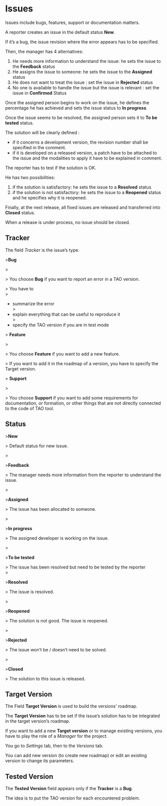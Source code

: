 <!--
parent: 'How TAO development works'
created_at: '2010-10-05 15:05:55'
updated_at: '2013-03-13 15:20:02'
authors:
    - 'Jérôme Bogaerts'
tags: {  }
-->



Issues
======

Issues include bugs, features, support or documentation matters.

A reporter creates an issue in the default status **New**.<br/>

If it’s a bug, the issue revision where the error appears has to be specified.

Then, the manager has 4 alternatives:

1.  He needs more information to understand the issue: he sets the issue to the **Feedback** status
2.  He assigns the issue to someone: he sets the issue to the **Assigned** status
3.  He does not want to treat the issue : set the issue in **Rejected** status
4.  No one is available to handle the issue but the issue is relevant : set the issue in **Confirmed** Status

Once the assigned person begins to work on the issue, he defines the percentage he has achieved and sets the issue status to **In progress**.

Once the issue seems to be resolved, the assigned person sets it to **To be tested** status.<br/>

The solution will be clearly defined :

-   if it concerns a development version, the revision number shall be specified in the comment.
-   if it is developed on a released version, a patch have to be attached to the issue and the modalities to apply it have to be explained in comment.

The reporter has to test if the solution is OK.<br/>

He has two possibilities:

1.  if the solution is satisfactory: he sets the issue to a **Resolved** status
2.  if the solution is not satisfactory: he sets the issue to a **Reopened** status and he specifies why it is reopened.

Finally, at the next release, all fixed issues are released and transferred into **Closed** status.<br/>

When a release is under process, no issue should be closed.

Tracker
-------

The field *Tracker* is the issue’s type.

\>**Bug**<br/>

\><br/>

\> You choose **Bug** if you want to report an error in a TAO version.<br/>

\> You have to\
\> <br/>
* summarize the error\
\> <br/>
* explain everything that can be useful to reproduce it\
\> <br/>
* specify the TAO version if you are in test mode

\> **Feature**<br/>

\><br/>

\> You choose **Feature** if you want to add a new feature.<br/>

\> If you want to add it in the roadmap of a version, you have to specify the Target version.

\> **Support**<br/>

\><br/>

\> You choose **Support** if you want to add some requirements for documentation, or formation, or other things that are not directly connected to the code of TAO tool.

Status
------

\>**New**<br/>

\> Default status for new issue.<br/>

\><br/>

\>**Feedback**<br/>

\> The manager needs more information from the reporter to understand the issue.<br/>

\><br/>

\>**Assigned**<br/>

\> The issue has been allocated to someone.<br/>

\><br/>

\>**In progress**<br/>

\> The assigned developer is working on the issue.<br/>

\><br/>

\>**To be tested**<br/>

\> The issue has been resolved but need to be tested by the reporter\
\><br/>

\>**Resolved**<br/>

\> The issue is resolved.<br/>

\><br/>

\>**Reopened**<br/>

\> The solution is not good. The issue is reopened.<br/>

\><br/>

\>**Rejected**<br/>

\> The issue won’t be / doesn’t need to be solved.<br/>

\><br/>

\>**Closed**<br/>

\> The solution to this issue is released.

Target Version
--------------

The Field **Target Version** is used to build the versions’ roadmap.<br/>

The **Target Version** has to be set if the issue’s solution has to be integrated in the target version’s roadmap.

If you want to add a new **Target version** or to manage existing versions, you have to play the role of a *Manager* for the project.<br/>

You go to *Settings* tab, then to the *Versions* tab.<br/>

You can add new version (to create new roadmap) or edit an existing version to change its parameters.

Tested Version
--------------

The **Tested Version** field appears only if the **Tracker** is a **Bug**.<br/>

The idea is to put the TAO version for each encountered problem.


